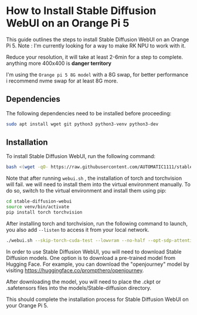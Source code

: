 # How to Install Stable Diffusion WebUI on an Orange Pi 5

This guide outlines the steps to install Stable Diffusion WebUI on an Orange Pi 5.
Note : I'm currently looking for a way to make RK NPU to work with it.

Reduce your resolution, it will take at least 2-6min for a step to complete. anything more 400x400 is **danger territory**

I'm using the `Orange pi 5 8G model` with a 8G swap, for better performance i recommend nvme swap for at least 8G more.

## Dependencies

The following dependencies need to be installed before proceeding:
```bash
sudo apt install wget git python3 python3-venv python3-dev
```
## Installation

To install Stable Diffusion WebUI, run the following command:
```bash
bash <(wget -qO- https://raw.githubusercontent.com/AUTOMATIC1111/stable-diffusion-webui/master/webui.sh)
```
Note that after running `webui.sh` , the installation of torch and torchvision will fail. we will need to install them into the virtual environment manually. To do so, switch to the virtual environment and install them using pip:
```bash
cd stable-diffusion-webui
source venv/bin/activate
pip install torch torchvision
```
After installing torch and torchvision, run the following command to launch, you also add `--listen` to access it from your local network.
```bash
./webui.sh --skip-torch-cuda-test --lowvram --no-half --opt-sdp-attention --use-cpu all
```
In order to use Stable Diffusion WebUI, you will need to download Stable Diffusion models. One option is to download a pre-trained model from Hugging Face. For example, you can download the "openjourney" model by visiting https://huggingface.co/prompthero/openjourney.

After downloading the model, you will need to place the .ckpt or .safetensors files into the models/Stable-diffusion directory.

This should complete the installation process for Stable Diffusion WebUI on your Orange Pi 5.
